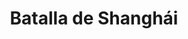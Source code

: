 ﻿---
title: "Batalla de Shanghái"
permalink: periodes_755.html
layout: periode
dataInici: 1937-08-13
dataFi: 1937-11-26
sidebar: periodes
pares:
  - 542:
    title: "Segunda Guerra sino-japonesa"
    dataInici: "(1937-17-07)"
    dataFi: "(1945-09-09)"

fills:
  - 756:
    title: "Defensa del almacen Sihang"
    dataInici: "(1937-10-26)"
    dataFi: "(1937-11-01)"

jocsPrincipals:
  - title: "Pacific Battles: Shanghai"
    bggId: 163059
    dataInici: 
    dataFi: 

jocsEscenaris:
jocsEpoca:
jocsEpocaEscenaris:
---

